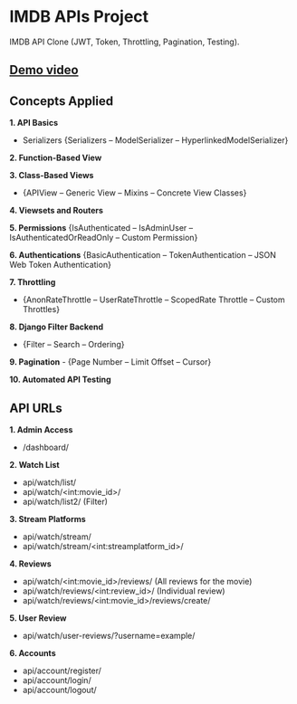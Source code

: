# IMDB APIs Project
IMDB API Clone (JWT, Token, Throttling, Pagination, Testing).
## [Demo video](https://drive.google.com/file/d/1sCEl6U557vOHQacd7SWz1FF-DWUDgxfr/view?usp=sharing)

## Concepts Applied
**1. API Basics**
   - Serializers {Serializers – ModelSerializer – HyperlinkedModelSerializer}

**2. Function-Based View**

**3. Class-Based Views**
   - {APIView – Generic View – Mixins – Concrete View Classes}

**4. Viewsets and Routers**

**5. Permissions**
   {IsAuthenticated – IsAdminUser – IsAuthenticatedOrReadOnly – Custom Permission}

**6. Authentications**
   {BasicAuthentication – TokenAuthentication – JSON Web Token Authentication}

**7. Throttling**
   - {AnonRateThrottle – UserRateThrottle – ScopedRate Throttle – Custom Throttles}

**8. Django Filter Backend**
   - {Filter – Search – Ordering}

**9. Pagination**
    - {Page Number – Limit Offset – Cursor}
  
**10. Automated API Testing**

## API URLs
**1. Admin Access**
   - /dashboard/
   
**2. Watch List**
   - api/watch/list/
   - api/watch/\<int:movie_id>/
   - api/watch/list2/ (Filter)
 
**3. Stream Platforms**
   - api/watch/stream/
   - api/watch/stream/\<int:streamplatform_id>/

**4. Reviews**
   - api/watch/\<int:movie_id>/reviews/ (All reviews for the movie)
   - api/watch/reviews/\<int:review_id>/ (Individual review)
   - api/watch/reviews/\<int:movie_id>/reviews/create/

**5. User Review**
   - api/watch/user-reviews/?username=example/ 

**6. Accounts**
   - api/account/register/
   - api/account/login/
   - api/account/logout/

